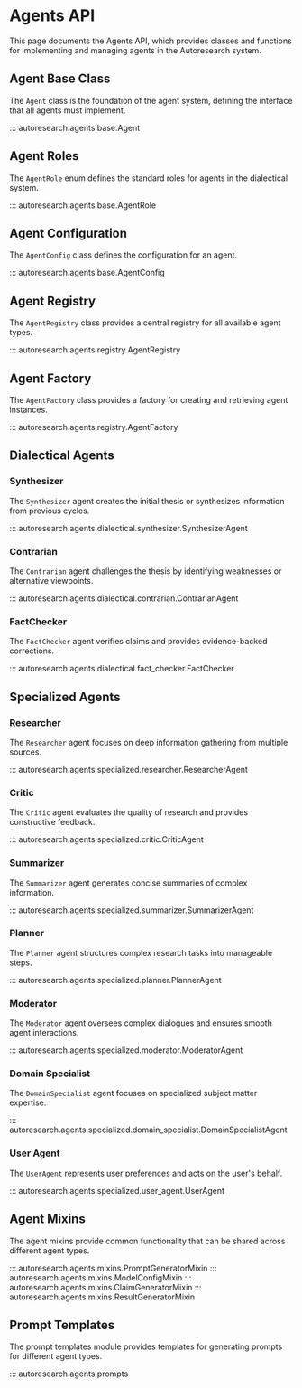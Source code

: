 # Agents API

This page documents the Agents API, which provides classes and functions for implementing and managing agents in the Autoresearch system.

## Agent Base Class

The `Agent` class is the foundation of the agent system, defining the interface that all agents must implement.

::: autoresearch.agents.base.Agent

## Agent Roles

The `AgentRole` enum defines the standard roles for agents in the dialectical system.

::: autoresearch.agents.base.AgentRole

## Agent Configuration

The `AgentConfig` class defines the configuration for an agent.

::: autoresearch.agents.base.AgentConfig

## Agent Registry

The `AgentRegistry` class provides a central registry for all available agent types.

::: autoresearch.agents.registry.AgentRegistry

## Agent Factory

The `AgentFactory` class provides a factory for creating and retrieving agent instances.

::: autoresearch.agents.registry.AgentFactory

## Dialectical Agents

### Synthesizer

The `Synthesizer` agent creates the initial thesis or synthesizes information from previous cycles.

::: autoresearch.agents.dialectical.synthesizer.SynthesizerAgent

### Contrarian

The `Contrarian` agent challenges the thesis by identifying weaknesses or alternative viewpoints.

::: autoresearch.agents.dialectical.contrarian.ContrarianAgent

### FactChecker

The `FactChecker` agent verifies claims and provides evidence-backed corrections.

::: autoresearch.agents.dialectical.fact_checker.FactChecker

## Specialized Agents

### Researcher

The `Researcher` agent focuses on deep information gathering from multiple sources.

::: autoresearch.agents.specialized.researcher.ResearcherAgent

### Critic

The `Critic` agent evaluates the quality of research and provides constructive feedback.

::: autoresearch.agents.specialized.critic.CriticAgent

### Summarizer

The `Summarizer` agent generates concise summaries of complex information.

::: autoresearch.agents.specialized.summarizer.SummarizerAgent

### Planner

The `Planner` agent structures complex research tasks into manageable steps.

::: autoresearch.agents.specialized.planner.PlannerAgent

### Moderator

The `Moderator` agent oversees complex dialogues and ensures smooth agent
interactions.

::: autoresearch.agents.specialized.moderator.ModeratorAgent

### Domain Specialist

The `DomainSpecialist` agent focuses on specialized subject matter expertise.

::: autoresearch.agents.specialized.domain_specialist.DomainSpecialistAgent

### User Agent

The `UserAgent` represents user preferences and acts on the user's behalf.

::: autoresearch.agents.specialized.user_agent.UserAgent

## Agent Mixins

The agent mixins provide common functionality that can be shared across different agent types.

::: autoresearch.agents.mixins.PromptGeneratorMixin
::: autoresearch.agents.mixins.ModelConfigMixin
::: autoresearch.agents.mixins.ClaimGeneratorMixin
::: autoresearch.agents.mixins.ResultGeneratorMixin

## Prompt Templates

The prompt templates module provides templates for generating prompts for different agent types.

::: autoresearch.agents.prompts


